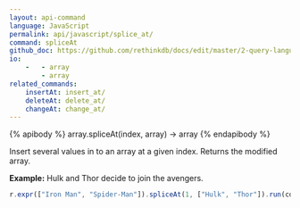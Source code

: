 ```yaml
---
layout: api-command 
language: JavaScript
permalink: api/javascript/splice_at/
command: spliceAt
github_doc: https://github.com/rethinkdb/docs/edit/master/2-query-language/api/javascript/document-manipulation/spliceAt.md
io:
    -   - array
        - array
related_commands:
    insertAt: insert_at/
    deleteAt: delete_at/
    changeAt: change_at/
---
```


{% apibody %}
array.spliceAt(index, array) &rarr; array
{% endapibody %}

Insert several values in to an array at a given index. Returns the modified array.

__Example:__ Hulk and Thor decide to join the avengers.

```js
r.expr(["Iron Man", "Spider-Man"]).spliceAt(1, ["Hulk", "Thor"]).run(conn, callback)
```

